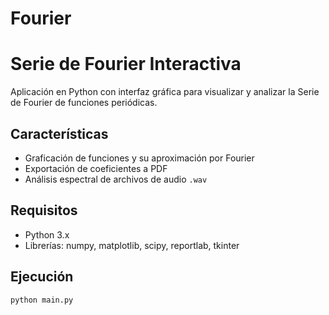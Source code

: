 # Fourier

# Serie de Fourier Interactiva

Aplicación en Python con interfaz gráfica para visualizar y analizar la Serie de Fourier de funciones periódicas.

## Características
- Graficación de funciones y su aproximación por Fourier
- Exportación de coeficientes a PDF
- Análisis espectral de archivos de audio `.wav`

## Requisitos
- Python 3.x
- Librerías: numpy, matplotlib, scipy, reportlab, tkinter

## Ejecución
```bash
python main.py
